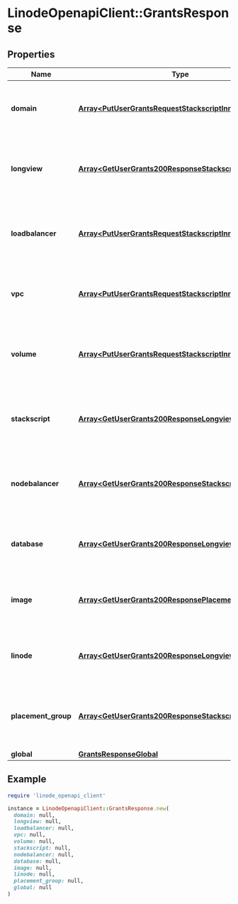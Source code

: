 # LinodeOpenapiClient::GrantsResponse

## Properties

| Name | Type | Description | Notes |
| ---- | ---- | ----------- | ----- |
| **domain** | [**Array&lt;PutUserGrantsRequestStackscriptInner&gt;**](PutUserGrantsRequestStackscriptInner.md) | The grants this User has for each Domain that is owned by this Account. | [optional] |
| **longview** | [**Array&lt;GetUserGrants200ResponseStackscriptInner&gt;**](GetUserGrants200ResponseStackscriptInner.md) | The grants this User has for each Longview Client that is owned by this Account. | [optional] |
| **loadbalancer** | [**Array&lt;PutUserGrantsRequestStackscriptInner&gt;**](PutUserGrantsRequestStackscriptInner.md) | The grants this User has for each Cloud Load Balancer that is owned by this Account. | [optional] |
| **vpc** | [**Array&lt;PutUserGrantsRequestStackscriptInner&gt;**](PutUserGrantsRequestStackscriptInner.md) | The grants this User has for each VPC that is owned by this Account. | [optional] |
| **volume** | [**Array&lt;PutUserGrantsRequestStackscriptInner&gt;**](PutUserGrantsRequestStackscriptInner.md) | The grants this User has for each Block Storage Volume that is owned by this Account. | [optional] |
| **stackscript** | [**Array&lt;GetUserGrants200ResponseLongviewInner&gt;**](GetUserGrants200ResponseLongviewInner.md) | The grants this User has for each StackScript that is owned by this Account. | [optional] |
| **nodebalancer** | [**Array&lt;GetUserGrants200ResponseStackscriptInner&gt;**](GetUserGrants200ResponseStackscriptInner.md) | The grants this User has for each NodeBalancer that is owned by this Account. | [optional] |
| **database** | [**Array&lt;GetUserGrants200ResponseLongviewInner&gt;**](GetUserGrants200ResponseLongviewInner.md) | The grants this User has for each Database that is owned by this Account. | [optional] |
| **image** | [**Array&lt;GetUserGrants200ResponsePlacementGroupInner&gt;**](GetUserGrants200ResponsePlacementGroupInner.md) | The grants this User has for each Image that is owned by this Account. | [optional] |
| **linode** | [**Array&lt;GetUserGrants200ResponseLongviewInner&gt;**](GetUserGrants200ResponseLongviewInner.md) | The grants this User has for each Linode that is owned by this Account. | [optional] |
| **placement_group** | [**Array&lt;GetUserGrants200ResponseStackscriptInner&gt;**](GetUserGrants200ResponseStackscriptInner.md) | The grants this User has for each Placement Group that is owned by this Account. | [optional] |
| **global** | [**GrantsResponseGlobal**](GrantsResponseGlobal.md) |  | [optional] |

## Example

```ruby
require 'linode_openapi_client'

instance = LinodeOpenapiClient::GrantsResponse.new(
  domain: null,
  longview: null,
  loadbalancer: null,
  vpc: null,
  volume: null,
  stackscript: null,
  nodebalancer: null,
  database: null,
  image: null,
  linode: null,
  placement_group: null,
  global: null
)
```

